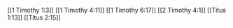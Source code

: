 [[1 Timothy 1:3]]
[[1 Timothy 4:11]]
[[1 Timothy 6:17]]
[[2 Timothy 4:1]]
[[Titus 1:13]]
[[Titus 2:15]]
